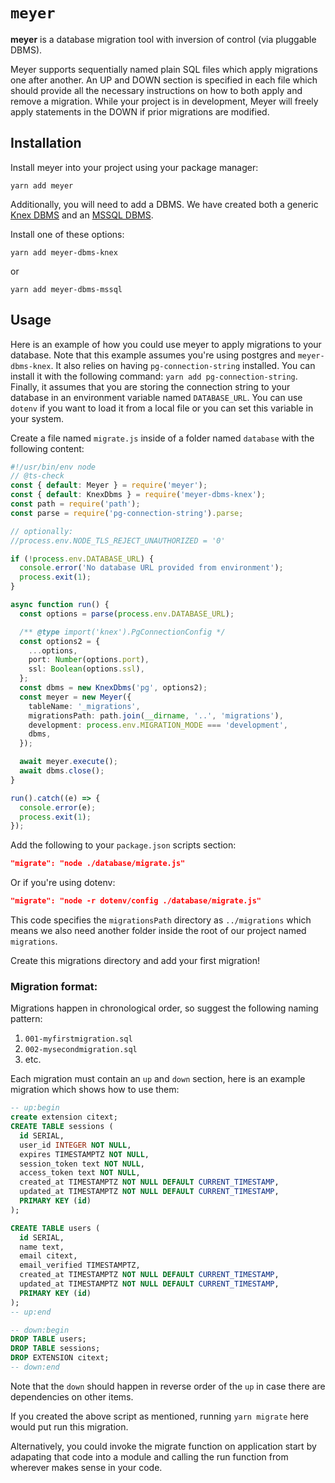 # `meyer`

**meyer** is a database migration tool with inversion of control (via pluggable DBMS).

Meyer supports sequentially named plain SQL files which apply migrations one after another. An UP and DOWN section is specified in each file which should provide all the necessary instructions on how to both apply and remove a migration. While your project is in development, Meyer will freely apply statements in the DOWN if prior migrations are modified.

## Installation

Install meyer into your project using your package manager:

```
yarn add meyer
```

Additionally, you will need to add a DBMS. We have created both a generic [Knex DBMS](https://github.com/Timer/meyer-dbms-knex) and an [MSSQL DBMS](https://github.com/Timer/meyer-dbms-mssql).

Install one of these options:

```
yarn add meyer-dbms-knex
```

or

```
yarn add meyer-dbms-mssql
```

## Usage

Here is an example of how you could use meyer to apply migrations to your database. Note that this example assumes you're using postgres and `meyer-dbms-knex`. It also relies on having `pg-connection-string` installed. You can install it with the following command: `yarn add pg-connection-string`. Finally, it assumes that you are storing the connection string to your database in an environment variable named `DATABASE_URL`. You can use `dotenv` if you want to load it from a local file or you can set this variable in your system.

Create a file named `migrate.js` inside of a folder named `database` with the following content:

```typescript
#!/usr/bin/env node
// @ts-check
const { default: Meyer } = require('meyer');
const { default: KnexDbms } = require('meyer-dbms-knex');
const path = require('path');
const parse = require('pg-connection-string').parse;

// optionally:
//process.env.NODE_TLS_REJECT_UNAUTHORIZED = '0'

if (!process.env.DATABASE_URL) {
  console.error('No database URL provided from environment');
  process.exit(1);
}

async function run() {
  const options = parse(process.env.DATABASE_URL);

  /** @type import('knex').PgConnectionConfig */
  const options2 = {
    ...options,
    port: Number(options.port),
    ssl: Boolean(options.ssl),
  };
  const dbms = new KnexDbms('pg', options2);
  const meyer = new Meyer({
    tableName: '_migrations',
    migrationsPath: path.join(__dirname, '..', 'migrations'),
    development: process.env.MIGRATION_MODE === 'development',
    dbms,
  });

  await meyer.execute();
  await dbms.close();
}

run().catch((e) => {
  console.error(e);
  process.exit(1);
});
```

Add the following to your `package.json` scripts section:

```json
"migrate": "node ./database/migrate.js"
```

Or if you're using dotenv:

```json
"migrate": "node -r dotenv/config ./database/migrate.js"
```

This code specifies the `migrationsPath` directory as `../migrations` which means we also need another folder inside the root of our project named `migrations`.

Create this migrations directory and add your first migration!

### Migration format:

Migrations happen in chronological order, so suggest the following naming pattern:

1. `001-myfirstmigration.sql`
2. `002-mysecondmigration.sql`
3. etc.

Each migration must contain an `up` and `down` section, here is an example migration which shows how to use them:

```sql
-- up:begin
create extension citext;
CREATE TABLE sessions (
  id SERIAL,
  user_id INTEGER NOT NULL,
  expires TIMESTAMPTZ NOT NULL,
  session_token text NOT NULL,
  access_token text NOT NULL,
  created_at TIMESTAMPTZ NOT NULL DEFAULT CURRENT_TIMESTAMP,
  updated_at TIMESTAMPTZ NOT NULL DEFAULT CURRENT_TIMESTAMP,
  PRIMARY KEY (id)
);

CREATE TABLE users (
  id SERIAL,
  name text,
  email citext,
  email_verified TIMESTAMPTZ,
  created_at TIMESTAMPTZ NOT NULL DEFAULT CURRENT_TIMESTAMP,
  updated_at TIMESTAMPTZ NOT NULL DEFAULT CURRENT_TIMESTAMP,
  PRIMARY KEY (id)
);
-- up:end

-- down:begin
DROP TABLE users;
DROP TABLE sessions;
DROP EXTENSION citext;
-- down:end
```

Note that the `down` should happen in reverse order of the `up` in case there are dependencies on other items.

If you created the above script as mentioned, running `yarn migrate` here would put run this migration.

Alternatively, you could invoke the migrate function on application start by adapating that code into a module and calling the run function from wherever makes sense in your code.
